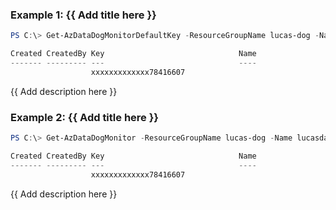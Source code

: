 ### Example 1: {{ Add title here }}
```powershell
PS C:\> Get-AzDataDogMonitorDefaultKey -ResourceGroupName lucas-dog -Name lucasdatadog

Created CreatedBy Key                              Name
------- --------- ---                              ----
                  xxxxxxxxxxxxx78416607
```

{{ Add description here }}

### Example 2: {{ Add title here }}
```powershell
PS C:\> Get-AzDataDogMonitor -ResourceGroupName lucas-dog -Name lucasdatadog | Get-AzDataDogMonitorDefaultKey

Created CreatedBy Key                              Name
------- --------- ---                              ----
                  xxxxxxxxxxxxx78416607
```

{{ Add description here }}

